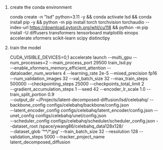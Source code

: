 1. create the conda environment
   
   conda create -n "lsd" python=3.11 -y && conda activate lsd && conda install pip -y && python -m pip install torch torchvision torchaudio --index-url https://download.pytorch.org/whl/cu118 && python -m pip install -U diffusers transformers tensorboard matplotlib einops accelerate xformers scikit-learn scipy distinctipy

2. train the model
   
   CUDA_VISIBLE_DEVICES=0,1 accelerate launch --multi_gpu --num_processes=2 --main_process_port 29500 train_lsd.py \
--enable_xformers_memory_efficient_attention --dataloader_num_workers 4 --learning_rate 2e-5 --mixed_precision fp16 \
--num_validation_images 32 --val_batch_size 32 --max_train_steps 500000 --checkpointing_steps 25000 --checkpoints_total_limit 2 \
--gradient_accumulation_steps 1 --seed 42 --encoder_lr_scale 1.0 --train_split_portion 0.9 \
--output_dir ~/Projects/latent-decomposed-diffusion/lsd/celebahq/ --backbone_config configs/celebahq/backbone/config.json \
--latent_encoder_config configs/celebahq/latent_encoder/config.json --unet_config configs/celebahq/unet/config.json \
--scheduler_config configs/celebahq/scheduler/scheduler_config.json --dataset_root /space/ywang86/celebahq_data128x128/ \
--dataset_glob '**/*.jpg' --train_batch_size 32 --resolution 128 --validation_steps 5000 --tracker_project_name latent_decomposed_diffusion
